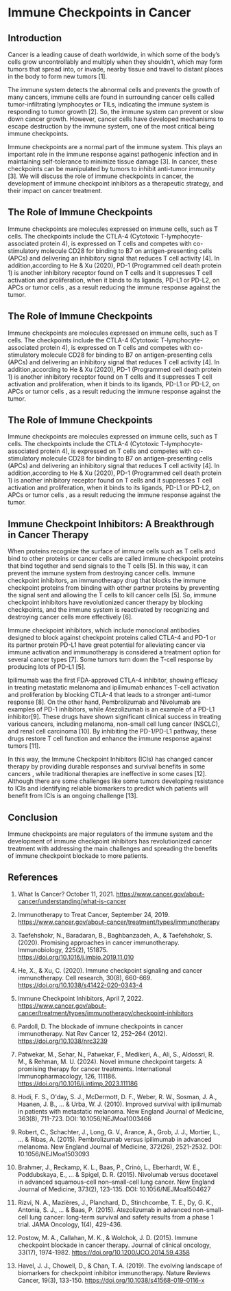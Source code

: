 
# Immune Checkpoints in Cancer



## Introduction


Cancer is a leading cause of death worldwide, in which some of the body’s cells grow uncontrollably and multiply when they shouldn’t, which may form tumors that spread into, or invade, nearby tissue and travel to distant places in the body to form new tumors [1]. 

The immune system detects the abnormal cells and prevents the growth of many cancers, immune cells are found in surrounding cancer cells called tumor-infiltrating lymphocytes or TILs, indicating the immune system is responding to tumor growth [2]. So, the immune system can prevent or slow down cancer growth. However, cancer cells have developed mechanisms to escape destruction by the immune system, one of the most critical being immune checkpoints.

Immune checkpoints are a normal part of the immune system. This plays an important role in the immune response against pathogenic infection and in maintaining self-tolerance to minimize tissue damage [3]. In cancer, these checkpoints can be manipulated by tumors to inhibit anti-tumor immunity [3]. We will discuss the role of immune checkpoints in cancer, the development of immune checkpoint inhibitors as a therapeutic strategy, and their impact on cancer treatment.



## The Role of Immune Checkpoints

Immune checkpoints are molecules expressed on immune cells, such as T cells. The checkpoints include the CTLA-4 (Cytotoxic T-lymphocyte-associated protein 4), is expressed on T cells and competes with co-stimulatory molecule CD28 for binding to B7 on antigen-presenting cells (APCs) and delivering an inhibitory signal that reduces T cell activity [4]. In addition,according to  He  & Xu (2020), PD-1 (Programmed cell death protein 1) is another inhibitory receptor found on T cells and  it suppresses T cell activation and proliferation, when it binds to its ligands, PD-L1 or PD-L2, on APCs or tumor cells , as a result reducing the immune response against the tumor. 

## The Role of Immune Checkpoints

Immune checkpoints are molecules expressed on immune cells, such as T cells. The checkpoints include the CTLA-4 (Cytotoxic T-lymphocyte-associated protein 4), is expressed on T cells and competes with co-stimulatory molecule CD28 for binding to B7 on antigen-presenting cells (APCs) and delivering an inhibitory signal that reduces T cell activity [4]. In addition,according to  He  & Xu (2020), PD-1 (Programmed cell death protein 1) is another inhibitory receptor found on T cells and  it suppresses T cell activation and proliferation, when it binds to its ligands, PD-L1 or PD-L2, on APCs or tumor cells , as a result reducing the immune response against the tumor. 

## The Role of Immune Checkpoints

Immune checkpoints are molecules expressed on immune cells, such as T cells. The checkpoints include the CTLA-4 (Cytotoxic T-lymphocyte-associated protein 4), is expressed on T cells and competes with co-stimulatory molecule CD28 for binding to B7 on antigen-presenting cells (APCs) and delivering an inhibitory signal that reduces T cell activity [4]. In addition,according to  He  & Xu (2020), PD-1 (Programmed cell death protein 1) is another inhibitory receptor found on T cells and  it suppresses T cell activation and proliferation, when it binds to its ligands, PD-L1 or PD-L2, on APCs or tumor cells , as a result reducing the immune response against the tumor. 

## Immune Checkpoint Inhibitors: A Breakthrough in Cancer Therapy

When proteins recognize the surface of immune cells such as T cells and bind to other proteins or cancer cells are called immune checkpoint proteins that bind together and send signals to the T cells [5]. In this way, it can prevent the immune system from destroying cancer cells. Immune checkpoint inhibitors, an immunotherapy drug that blocks the immune checkpoint proteins from binding with other partner proteins by preventing the signal sent and allowing the T cells to kill cancer cells [5]. So, immune checkpoint inhibitors have revolutionized cancer therapy by blocking checkpoints, and the immune system is reactivated by recognizing and destroying cancer cells more effectively [6]. 

Immune checkpoint inhibitors, which include monoclonal antibodies designed to block against checkpoint proteins called  CTLA-4 and PD-1 or its partner protein PD-L1 have great potential for alleviating cancer via immune activation and immunotherapy is considered a treatment option for several cancer types [7]. Some tumors turn down the T-cell response by producing lots of PD-L1 [5]. 

Ipilimumab was the first FDA-approved CTLA-4 inhibitor, showing efficacy in treating metastatic melanoma and ipilimumab enhances T-cell activation and proliferation by blocking CTLA-4 that leads to a stronger anti-tumor response [8]. On the other hand, Pembrolizumab and Nivolumab are examples of PD-1 inhibitors, while Atezolizumab is an example of a PD-L1 inhibitor[9]. These drugs have shown significant clinical success in treating various cancers, including melanoma, non-small cell lung cancer (NSCLC), and renal cell carcinoma [10]. By inhibiting the PD-1/PD-L1 pathway, these drugs restore T cell function and enhance the immune response against tumors [11].


In this way, the Immune Checkpoint Inhibitors (ICIs) has changed cancer therapy by providing durable responses and survival benefits in some cancers , while traditional therapies are ineffective in some cases [12].  Although there are some challenges like some tumors developing resistance to ICIs and identifying reliable biomarkers to predict which patients will benefit from ICIs is an ongoing challenge [13].



## Conclusion


Immune checkpoints are major regulators of the immune system and the development of immune checkpoint inhibitors has revolutionized cancer treatment with addressing the main challenges and spreading the benefits of immune checkpoint blockade to more patients.



## References

1. What Is Cancer? October 11, 2021. https://www.cancer.gov/about-cancer/understanding/what-is-cancer
2. Immunotherapy to Treat Cancer, September 24, 2019. https://www.cancer.gov/about-cancer/treatment/types/immunotherapy
3. Taefehshokr, N., Baradaran, B., Baghbanzadeh, A., & Taefehshokr, S. (2020). Promising approaches in cancer immunotherapy. Immunobiology, 225(2), 151875. https://doi.org/10.1016/j.imbio.2019.11.010
4. He, X., & Xu, C. (2020). Immune checkpoint signaling and cancer immunotherapy. Cell research, 30(8), 660-669. https://doi.org/10.1038/s41422-020-0343-4
5. Immune Checkpoint Inhibitors, April 7, 2022. https://www.cancer.gov/about-cancer/treatment/types/immunotherapy/checkpoint-inhibitors
6. Pardoll, D. The blockade of immune checkpoints in cancer immunotherapy. Nat Rev Cancer 12, 252–264 (2012). https://doi.org/10.1038/nrc3239
7. Patwekar, M., Sehar, N., Patwekar, F., Medikeri, A., Ali, S., Aldossri, R. M., & Rehman, M. U. (2024). Novel immune checkpoint targets: A promising therapy for cancer treatments. International Immunopharmacology, 126, 111186. https://doi.org/10.1016/j.intimp.2023.111186
8. Hodi, F. S., O'day, S. J., McDermott, D. F., Weber, R. W., Sosman, J. A., Haanen, J. B., ... & Urba, W. J. (2010). Improved survival with ipilimumab in patients with metastatic melanoma. New England Journal of Medicine, 363(8), 711-723. DOI: 10.1056/NEJMoa1003466
9. Robert, C., Schachter, J., Long, G. V., Arance, A., Grob, J. J., Mortier, L., ... & Ribas, A. (2015). Pembrolizumab versus ipilimumab in advanced melanoma. New England Journal of Medicine, 372(26), 2521-2532. DOI: 10.1056/NEJMoa1503093
 10. Brahmer, J., Reckamp, K. L., Baas, P., Crinò, L., Eberhardt, W. E., Poddubskaya, E., ... & Spigel, D. R. (2015). Nivolumab versus docetaxel in advanced squamous-cell non–small-cell lung cancer. New England Journal of Medicine, 373(2), 123-135. DOI: 10.1056/NEJMoa1504627

11. Rizvi, N. A., Mazières, J., Planchard, D., Stinchcombe, T. E., Dy, G. K., Antonia, S. J., ... & Baas, P. (2015). Atezolizumab in advanced non-small-cell lung cancer: long-term survival and safety results from a phase 1 trial. JAMA Oncology, 1(4), 429-436.
12. Postow, M. A., Callahan, M. K., & Wolchok, J. D. (2015). Immune checkpoint blockade in cancer therapy. Journal of clinical oncology, 33(17), 1974-1982. https://doi.org/10.1200/JCO.2014.59.4358
13. Havel, J. J., Chowell, D., & Chan, T. A. (2019). The evolving landscape of biomarkers for checkpoint inhibitor immunotherapy. Nature Reviews Cancer, 19(3), 133-150. https://doi.org/10.1038/s41568-019-0116-x




